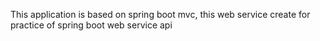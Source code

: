 This application is based on spring boot mvc, this web service create for practice of spring boot web service api
